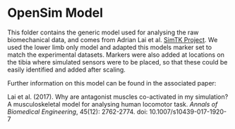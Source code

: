 # OpenSim Model

This folder contains the generic model used for analysing the raw biomechanical data, and comes from Adrian Lai et al. [SimTK Project](https://simtk.org/projects/model-high-flex). We used the lower limb only model and adapted this models marker set to match the experimental datasets. Markers were also added at locations on the tibia where simulated sensors were to be placed, so that these could be easily identified and added after scaling.

Further information on this model can be found in the associated paper:

Lai et al. (2017). Why are antagonist muscles co-activated in my simulation? A musculoskeletal model for analysing human locomotor task. *Annals of Biomedical Engineering*, 45(12): 2762-2774. doi: 10.1007/s10439-017-1920-7

